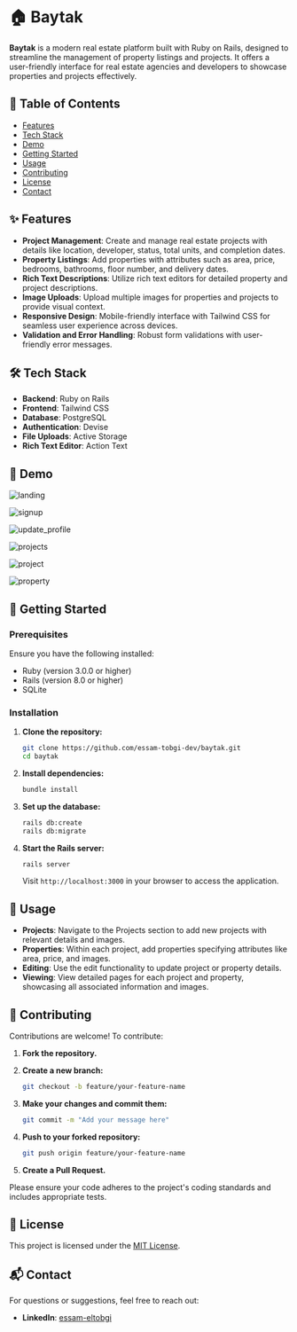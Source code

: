 # 🏠 Baytak

**Baytak** is a modern real estate platform built with Ruby on Rails, designed to streamline the management of property listings and projects. It offers a user-friendly interface for real estate agencies and developers to showcase properties and projects effectively.

## 📌 Table of Contents

* [Features](#features)
* [Tech Stack](#tech-stack)
* [Demo](#demo)
* [Getting Started](#getting-started)
* [Usage](#usage)
* [Contributing](#contributing)
* [License](#license)
* [Contact](#contact)

## ✨ Features

* **Project Management**: Create and manage real estate projects with details like location, developer, status, total units, and completion dates.
* **Property Listings**: Add properties with attributes such as area, price, bedrooms, bathrooms, floor number, and delivery dates.
* **Rich Text Descriptions**: Utilize rich text editors for detailed property and project descriptions.
* **Image Uploads**: Upload multiple images for properties and projects to provide visual context.
* **Responsive Design**: Mobile-friendly interface with Tailwind CSS for seamless user experience across devices.
* **Validation and Error Handling**: Robust form validations with user-friendly error messages.

## 🛠 Tech Stack

* **Backend**: Ruby on Rails
* **Frontend**: Tailwind CSS
* **Database**: PostgreSQL
* **Authentication**: Devise
* **File Uploads**: Active Storage
* **Rich Text Editor**: Action Text

## 👀 Demo

![landing](https://github.com/user-attachments/assets/f71230f2-7fc4-472d-9273-0fb2b4f15193)

![signup](https://github.com/user-attachments/assets/f5e994fd-9cef-4f33-ba72-00bab1546e06)

![update_profile](https://github.com/user-attachments/assets/98d63975-e98a-42e8-8090-5719e8224eed)

![projects](https://github.com/user-attachments/assets/11337739-fd11-433b-a537-38b0394c7019)

![project](https://github.com/user-attachments/assets/caa2b8eb-6927-4821-b241-a48e5f1c25f8)

![property](https://github.com/user-attachments/assets/2242ba00-d289-4716-8735-1d3b1a01ffce)

## 🚀 Getting Started

### Prerequisites

Ensure you have the following installed:

* Ruby (version 3.0.0 or higher)
* Rails (version 8.0 or higher)
* SQLite
  
### Installation

1. **Clone the repository:**

   ```bash
   git clone https://github.com/essam-tobgi-dev/baytak.git
   cd baytak
   ```

2. **Install dependencies:**

   ```bash
   bundle install
   ```

3. **Set up the database:**

   ```bash
   rails db:create
   rails db:migrate
   ```

4. **Start the Rails server:**

   ```bash
   rails server
   ```

   Visit `http://localhost:3000` in your browser to access the application.

## 📖 Usage

* **Projects**: Navigate to the Projects section to add new projects with relevant details and images.
* **Properties**: Within each project, add properties specifying attributes like area, price, and images.
* **Editing**: Use the edit functionality to update project or property details.
* **Viewing**: View detailed pages for each project and property, showcasing all associated information and images.

## 🤝 Contributing

Contributions are welcome! To contribute:

1. **Fork the repository.**

2. **Create a new branch:**

   ```bash
   git checkout -b feature/your-feature-name
   ```

3. **Make your changes and commit them:**

   ```bash
   git commit -m "Add your message here"
   ```

4. **Push to your forked repository:**

   ```bash
   git push origin feature/your-feature-name
   ```

5. **Create a Pull Request.**

Please ensure your code adheres to the project's coding standards and includes appropriate tests.

## 📄 License

This project is licensed under the [MIT License](LICENSE).

## 📬 Contact

For questions or suggestions, feel free to reach out:

* **LinkedIn**: [essam-eltobgi](https://www.linkedin.com/in/essam-eltobgi/)
